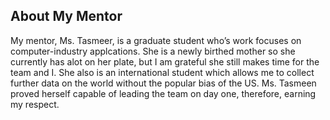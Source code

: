## About My Mentor

My mentor, Ms. Tasmeer, is a graduate student who’s work focuses on computer-industry applcations. She is a newly birthed mother so she currently has alot on her plate, but I am grateful she still makes time for the team and I. She also is an international student which allows me to collect further data on the world without the popular bias of the US. Ms. Tasmeen proved herself capable of leading the team on day one, therefore, earning my respect.


